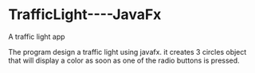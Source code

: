 # TrafficLight----JavaFx
A traffic light app

The program design a traffic light using javafx.
it creates 3 circles object that will display a color 
as soon as one of the radio buttons is pressed.
